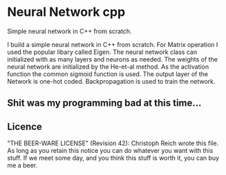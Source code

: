 # Neural Network cpp
Simple neural network in C++ from scratch.

I build a simple neural network in C++ from scratch. For Matrix operation I used the popular libary called Eigen.
The neural network class can initialized with as many layers and neurons as needed.
The weights of the neural network are initialized by the He-et-al method.
As the activation function the common sigmoid function is used.
The output layer of the Network is one-hot coded.
Backpropagation is used to train the network.

## Shit was my programming bad at this time...

## Licence
"THE BEER-WARE LICENSE" (Revision 42):
Christoph Reich wrote this file. As long as you retain this notice you
can do whatever you want with this stuff. If we meet some day, and you think
this stuff is worth it, you can buy me a beer.
